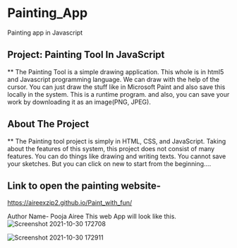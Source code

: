 # Painting_App
Painting app in Javascript 

## Project: Painting Tool In JavaScript

** The Painting Tool is a simple drawing application. This whole is in html5 and Javascript programming language. We can draw with the help of the cursor. You can just draw the stuff like in Microsoft Paint and also save this locally in the system. This is a runtime program. and also, you can save your work by downloading it as an image(PNG, JPEG).




## About The Project

** The Painting tool project is simply in HTML, CSS, and JavaScript. Taking about the features of this system, this project does not consist of many features. 
You can do things like drawing and writing texts. You cannot save your sketches. But you can click on new to start from the beginning....

## Link to open the painting website-
https://aireexzip2.github.io/Paint_with_fun/



Author Name- Pooja Airee
This web App will look like this.
![Screenshot 2021-10-30 172708](https://user-images.githubusercontent.com/74178745/139532456-b4afbdd6-6515-4524-964c-c1e23a1cd8c2.png)

![Screenshot 2021-10-30 172911](https://user-images.githubusercontent.com/74178745/139532435-6133d601-8027-4646-b871-70c4a4dc20c4.png)
